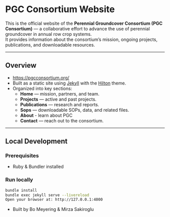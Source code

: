 # PGC Consortium Website
This is the official website of the **Perennial Groundcover Consortium (PGC Consortium)** — a collaborative effort to advance the use of perennial groundcover in annual row crop systems.  
It provides information about the consortium’s mission, ongoing projects, publications, and downloadable resources.

---

## Overview
- https://pgcconsortium.org/
- Built as a static site using [Jekyll](https://jekyllrb.com/) with the [Hilton](https://jekyllthemes.io/theme/hilton-portfolio-jekyll-theme) theme.
- Organized into key sections:
  - **Home** — mission, partners, and team.
  - **Projects** — active and past projects.
  - **Publications** — research and reports.
  - **Sops** — downloadable SOPs, data, and related files.
  - **About** - learn about PGC
  - **Contact** — reach out to the consortium.

---

## Local Development

### Prerequisites
- Ruby & Bundler installed

### Run locally
```bash
bundle install
bundle exec jekyll serve --livereload
Open your browser at: http://127.0.0.1:4000
```
- Built by Bo Meyering & Mirza Sakiroglu
